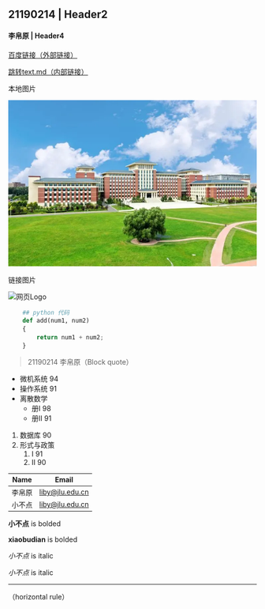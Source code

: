 <!-- headings -->
## 21190214 | Header2
#### 李帛原 | Header4


<!-- Links -->
[百度链接（外部链接）](http://www.baidu.com)

[跳转text.md（内部链接）](./test.md)


<!-- image -->
本地图片

![本地图片](./image.jpg
"本地图片")

链接图片

![网页Logo](https://pica.zhimg.com/v2-05b0709d912a3600b923e787c77eeff1_qhd.jpg?source=57bbeac9
"网页图片")


<!-- Code Block -->
```python
    ## python 代码
    def add(num1, num2)
    {
        return num1 + num2;
    }
```


<!-- Blockquote -->
> 21190214 李帛原（Block quote）


<!-- UL -->
* 微机系统 94
* 操作系统 91
* 离散数学
    * 册I  98
    * 册II 91


<!-- OL -->
1. 数据库 90
1. 形式与政策
    1. I  91
    1. II 90


<!-- Tables -->
|Name   |Email  |
|-------|-------|
|李帛原|liby@jlu.edu.cn|
|小不点|liby@jlu.edu.cn|


<!-- bolded -->
**小不点** is bolded

__xiaobudian__ is bolded

<!-- Italicized -->
*小不点* is italic

_小不点_ is italic


<!-- horizontal rule -->
---
（horizontal rule）
